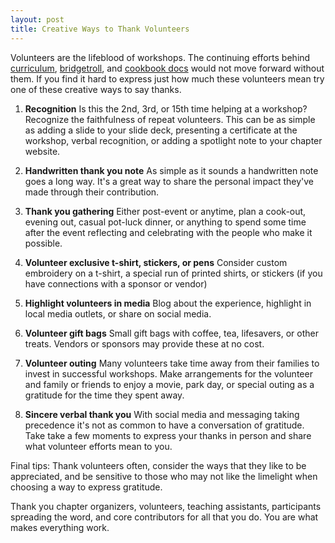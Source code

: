 ```yaml
---
layout: post
title: Creative Ways to Thank Volunteers
---
```

Volunteers are the lifeblood of workshops. The continuing efforts behind [curriculum](https://github.com/railsbridge/docs), [bridgetroll](https://www.bridgetroll.org/), and [cookbook docs](https://github.com/railsbridge/docs/wiki/Cookbook) would not move forward without them. If you find it hard to express just how much these volunteers mean try one of these creative ways to say thanks.

1.  **Recognition**  Is this the 2nd, 3rd, or 15th time helping at a workshop?  Recognize the faithfulness of repeat volunteers.  This can be as simple as adding a slide to your slide deck, presenting a certificate at the workshop, verbal recognition, or adding a spotlight note to your chapter website.

2.  **Handwritten thank you note** As simple as it sounds a handwritten note goes a long way.  It's a great way to share the personal impact they've made through their contribution.

3.  **Thank you gathering**  Either post-event or anytime, plan a cook-out, evening out, casual pot-luck dinner, or anything to spend some time after the event reflecting and celebrating with the people who make it possible.

4.  **Volunteer exclusive t-shirt, stickers, or pens**  Consider custom embroidery on a t-shirt, a special run of printed shirts, or stickers (if you have connections with a sponsor or vendor)

5.  **Highlight volunteers in media** Blog about the experience, highlight in local media outlets, or share on social media.

6.  **Volunteer gift bags** Small gift bags with coffee, tea, lifesavers, or other treats.  Vendors or sponsors may provide these at no cost.

7.  **Volunteer outing** Many volunteers take time away from their families to invest in successful workshops.  Make arrangements for the volunteer and family or friends to enjoy a movie, park day, or special outing as a gratitude for the time they spent away.

8.  **Sincere verbal thank you** With social media and messaging taking precedence it's not as common to have a conversation of gratitude.  Take take a few moments to express your thanks in person and share what volunteer efforts mean to you.

Final tips: Thank volunteers often, consider the ways that they like to be appreciated, and be sensitive to those who may not like the limelight when choosing a way to express gratitude.

Thank you chapter organizers, volunteers, teaching assistants, participants spreading the word, and core contributors for all that you do.   You are what makes everything work.
